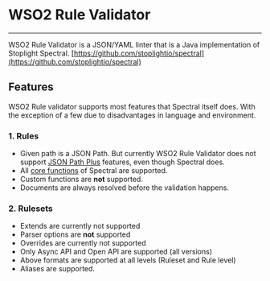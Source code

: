 # WSO2 Rule Validator

---
WSO2 Rule Validator is a JSON/YAML linter that is a Java implementation of Stoplight Spectral. [https://github.com/stoplightio/spectral](https://github.com/stoplightio/spectral)

## Features
WSO2 Rule validator supports most features that Spectral itself does. With the exception of a few due to disadvantages in language and environment.

### 1. Rules
- Given path is a JSON Path. But currently WSO2 Rule Validator does not support [JSON Path Plus](https://github.com/JSONPath-Plus/JSONPath) features, even though Spectral does.
- All [core functions](https://docs.stoplight.io/docs/spectral/cb95cf0d26b83-core-functions) of Spectral are supported.
- Custom functions are <b>not</b> supported.
- Documents are always resolved before the validation happens.

### 2. Rulesets
- Extends are currently not supported
- Parser options are <b>not</b> supported
- Overrides are currently not supported
- Only Async API and Open API are supported (all versions)
- Above formats are supported at all levels (Ruleset and Rule level)
- Aliases are supported.